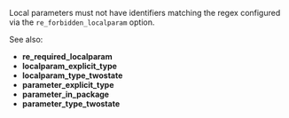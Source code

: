 Local parameters must not have identifiers matching the regex configured via the
`re_forbidden_localparam` option.

See also:
- **re_required_localparam**
- **localparam_explicit_type**
- **localparam_type_twostate**
- **parameter_explicit_type**
- **parameter_in_package**
- **parameter_type_twostate**
